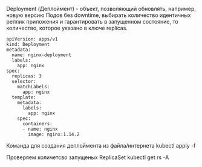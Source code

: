 Deployment (Деплоймент) - объект, позволяющий обновлять, например, новую версию Подов без downtime, выбирать количество идентичных реплик приложения и гарантировать в запущенном состояние, то количество, которое указано в ключе replicas.

```
apiVersion: apps/v1
kind: Deployment
metadata:
  name: nginx-deployment
  labels:
    app: nginx
spec:
  replicas: 3
  selector:
    matchLabels:
      app: nginx
  template:
    metadata:
      labels:
        app: nginx
    spec:
      containers:
      - name: nginx
        image: nginx:1.14.2
```

Команда для создания деплоймента из файла/интернета
kubectl apply -f

Проверяем количетсво запущеных ReplicaSet
kubectl get rs -A
